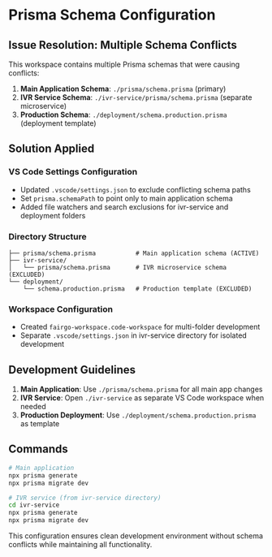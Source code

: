 # Prisma Schema Configuration

## Issue Resolution: Multiple Schema Conflicts

This workspace contains multiple Prisma schemas that were causing conflicts:

1. **Main Application Schema**: `./prisma/schema.prisma` (primary)
2. **IVR Service Schema**: `./ivr-service/prisma/schema.prisma` (separate microservice)  
3. **Production Schema**: `./deployment/schema.production.prisma` (deployment template)

## Solution Applied

### VS Code Settings Configuration
- Updated `.vscode/settings.json` to exclude conflicting schema paths
- Set `prisma.schemaPath` to point only to main application schema
- Added file watchers and search exclusions for ivr-service and deployment folders

### Directory Structure
```
├── prisma/schema.prisma           # Main application schema (ACTIVE)
├── ivr-service/
│   └── prisma/schema.prisma       # IVR microservice schema (EXCLUDED)
└── deployment/
    └── schema.production.prisma   # Production template (EXCLUDED)
```

### Workspace Configuration
- Created `fairgo-workspace.code-workspace` for multi-folder development
- Separate `.vscode/settings.json` in ivr-service directory for isolated development

## Development Guidelines

1. **Main Application**: Use `./prisma/schema.prisma` for all main app changes
2. **IVR Service**: Open `./ivr-service` as separate VS Code workspace when needed
3. **Production Deployment**: Use `./deployment/schema.production.prisma` as template

## Commands

```bash
# Main application
npx prisma generate
npx prisma migrate dev

# IVR service (from ivr-service directory)  
cd ivr-service
npx prisma generate
npx prisma migrate dev
```

This configuration ensures clean development environment without schema conflicts while maintaining all functionality.